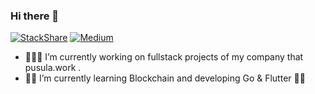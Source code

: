 ### Hi there 👋



[![StackShare](http://img.shields.io/badge/tech-stack-0690fa.svg?style=flat)](https://stackshare.io/kemaleb/stack-towards-the-moon)
[![Medium](https://img.shields.io/badge/medium-kemaleb-brightgreen)](https://kemaleb.medium.com)

- 👨🏽‍💻 I’m currently working on fullstack projects of my company that pusula.work .
- 🦾🚀  I’m currently learning Blockchain and developing Go & Flutter 🦦💙

